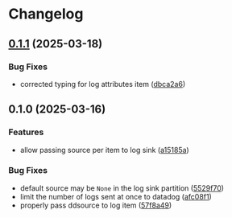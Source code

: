 # Changelog

## [0.1.1](https://github.com/imnotjames/bytewax-datadog/compare/v0.1.0...v0.1.1) (2025-03-18)


### Bug Fixes

* corrected typing for log attributes item ([dbca2a6](https://github.com/imnotjames/bytewax-datadog/commit/dbca2a62c19c495d6d24982d695dce14a37f66be))

## 0.1.0 (2025-03-16)


### Features

* allow passing source per item to log sink ([a15185a](https://github.com/imnotjames/bytewax-datadog/commit/a15185a0eef576e474349d75fdd498e43082a3db))


### Bug Fixes

* default source may be `None` in the log sink partition ([5529f70](https://github.com/imnotjames/bytewax-datadog/commit/5529f709c73a09122170c6ad7b30d694ac8fb7dd))
* limit the number of logs sent at once to datadog ([afc08f1](https://github.com/imnotjames/bytewax-datadog/commit/afc08f1a10411207d9fc298d11de51dbb12cac9a))
* properly pass ddsource to log item ([57f8a49](https://github.com/imnotjames/bytewax-datadog/commit/57f8a4928b01d1c138c2f115e4d1a48ce3281217))
